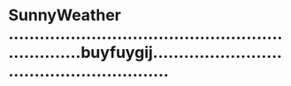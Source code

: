# SunnyWeather                                                                                                                                                                                                                                                                                                                                                                                                                                                                                                                                                                                                                                     ...................................................................buyfuygij........................................................                                                         